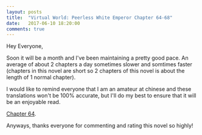 ```yaml
---
layout: posts
title:  "Virtual World: Peerless White Emperor Chapter 64-68"
date:   2017-06-10 18:20:00
comments: true
---
```


Hey Everyone,

Soon it will be a month and I've been maintaining a pretty good pace. An average of about 2 chapters a day sometimes slower and somtimes faster (chapters in this novel are short so 2 chapters of this novel is about the length of 1 normal chapter).

I would like to remind everyone that I am an amateur at chinese and these translations won't be 100% accurate, but I'll do my best to ensure that it will be an enjoyable read.

[Chapter 64][vwpwe0064].

Anyways, thanks everyone for commenting and rating this novel so highly! 

[vwpwe0064]: {{site.url}}/translations/VWPWE/0064.html